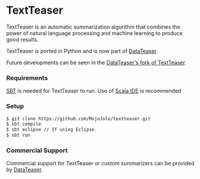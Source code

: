 TextTeaser
==========

TextTeaser is an automatic summarization algorithm that combines the power of natural language processing and machine learning to produce good results.

TextTeaser is ported in Python and is now part of [DataTeaser](http://www.datateaser.com/?textteaser).

Future developments can be seen in the [DataTeaser's fork of TextTeaser](https://github.com/DataTeaser/textteaser_py).

### Requirements

[SBT](http://www.scala-sbt.org/) is needed for TextTeaser to run.
Use of [Scala IDE](http://scala-ide.org/) is recommended

### Setup

```bash
$ git clone https://github.com/MojoJolo/textteaser.git
$ sbt compile
$ sbt eclipse // If using Eclipse.
$ sbt run
```

### Commercial Support

Commercial support for TextTeaser or custom summarizers can be provided by [DataTeaser](http://www.datateaser.com/?textteaser).

